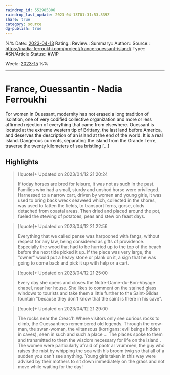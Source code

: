 ```yaml
---
raindrop_id: 552985806
raindrop_last_update: 2023-04-13T01:31:53.339Z
share: true 
category: source
dg-publish: true
---
```


%%
Date:: [2023-04-13](2023-04-13.md)
Rating::
Review:: 
Summary:: 
Author::
Source:: https://nadia-ferroukhi.com/project/france-ouessant-island/
Type:: #SN/Article
Status:: #WiP

Week:: [2023-15](2023-15.md)
%%
***
# France, Ouessantin - Nadia Ferroukhi

For women in Ouessant, modernity has not erased a long tradition of isolation, one of very codified collective organization and more or less affirmed rejection of everything that came from elsewhere. Ouessant is located at the extreme western tip of Brittany, the last land before America, and deserves the description of an island at the end of the world. It is a real island. Dangerous currents, separating the island from the Grande Terre, traverse the twenty kilometers of sea bristling […]

## Highlights


> [!quote]+ Updated on 2023/04/12 21:20:24
>
> If today horses are bred for leisure, it was not as such in the past. Families who had a small, sturdy and unshod horse were privileged. Harnessed to a narrow cart, driven by women and young girls, it was used to bring back wreck seaweed which, collected in the shores, was used to fatten the fields, to transport ferns, gorse, clods detached from coastal areas. Then dried and placed around the pot, fueled the stewing of potatoes, peas and stew on feast days.

> [!quote]+ Updated on 2023/04/12 21:22:56
>
> Everything that we called pense was harpooned with fangs, without respect for any law, being considered as gifts of providence. Especially the wood that had to be hurried up to the top of the beach before the next tide picked it up. If the piece was very large, the "owner" would put a heavy stone or plank on it, a sign that he was going to come back and pick it up with help or a cart.

> [!quote]+ Updated on 2023/04/12 21:25:00
>
> Every day she opens and closes the Notre-Dame-du-Bon-Voyage chapel, near her house. She likes to comment on the stained glass windows to tourists and take them a little further to the Saint-Gildas fountain "because they don't know that the saint is there in his cave".

> [!quote]+ Updated on 2023/04/12 21:29:00
>
> The rocks near the Creac’h 
>Where visitors only see curious rocks to climb, the Ouessantines remembered old legends. Through the crow-man, the swan-woman, the viltansous (korrigans: evil beings hidden in caves), seen in such and such a place ... The places spoke to them and transmitted to them the wisdom necessary for life on the island . The women were particularly afraid of paotr ar vrummen, the guy who raises the mist by whipping the sea with his broom twig so that all of a sudden you can't see anything. Young girls taken in this way were advised by their mothers to sit down immediately on the grass and not move while waiting for the day!
